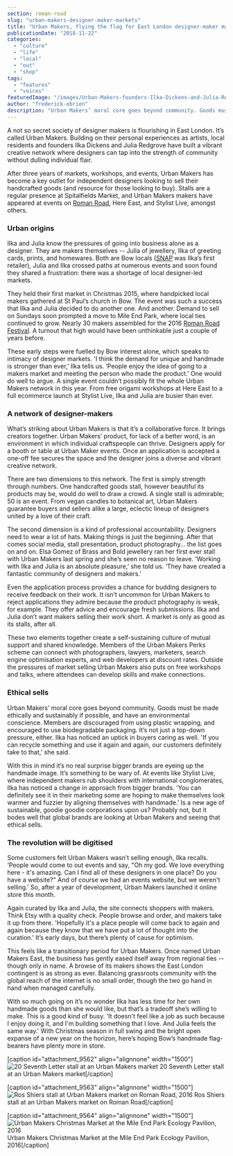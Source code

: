 ```yaml
---
section: roman-road
slug: "urban-makers-designer-maker-markets"
title: "Urban Makers, flying the flag for East London designer-maker markets"
publicationDate: "2018-11-22"
categories: 
  - "culture"
  - "life"
  - "local"
  - "out"
  - "shop"
tags: 
  - "features"
  - "voices"
featuredImage: "/images/Urban-Makers-founders-Ilka-Dickens-and-Julia-Redgrove.jpg"
author: "frederick-obrien"
description: "Urban Makers’ moral core goes beyond community. Goods must be made ethically and sustainably if possible, and have an environmental conscience. Members are discouraged from using plastic wrapping, and encouraged to use biodegradable packaging."
---
```


A not so secret society of designer makers is flourishing in East London. It’s called Urban Makers. Building on their personal experiences as artists, local residents and founders Ilka Dickens and Julia Redgrove have built a vibrant creative network where designers can tap into the strength of community without dulling individual flair.

After three years of markets, workshops, and events, Urban Makers has become a key outlet for independent designers looking to sell their handcrafted goods (and resource for those looking to buy). Stalls are a regular presence at Spitalfields Market, and Urban Makers makers have appeared at events on [Roman Road](https://romanroadlondon.com/market/), Here East, and Stylist Live, amongst others.

### Urban origins

Ilka and Julia know the pressures of going into business alone as a designer. They are makers themselves -- Julia of jewellery, Ilka of greeting cards, prints, and homewares. Both are Bow locals ([SNAP](https://romanroadlondon.com/helen-fisher-snap-store-interview/) was Ilka’s first retailer), Julia and Ilka crossed paths at numerous events and soon found they shared a frustration: there was a shortage of local designer-led markets.

They held their first market in Christmas 2015, where handpicked local makers gathered at St Paul’s church in Bow. The event was such a success that Ilka and Julia decided to do another one. And another. Demand to sell on Sundays soon prompted a move to Mile End Park, where local ties continued to grow. Nearly 30 makers assembled for the 2016 [Roman Road Festival](https://romanroadlondon.com/festival/). A turnout that high would have been unthinkable just a couple of years before.

These early steps were fuelled by Bow interest alone, which speaks to intimacy of designer markets. 'I think the demand for unique and handmade is stronger than ever,’ Ilka tells us. ‘People enjoy the idea of going to a makers market and meeting the person who made the product.' One would do well to argue. A single event couldn’t possibly fit the whole Urban Makers network in this year. From free origami workshops at Here East to a full ecommerce launch at Stylist Live, Ilka and Julia are busier than ever.

### A network of designer-makers

What’s striking about Urban Makers is that it’s a collaborative force. It brings creators together. Urban Makers’ product, for lack of a better word, is an environment in which individual craftspeople can thrive. Designers apply for a booth or table at Urban Maker events. Once an application is accepted a one-off fee secures the space and the designer joins a diverse and vibrant creative network.

There are two dimensions to this network. The first is simply strength through numbers. One handcrafted goods stall, however beautiful its products may be, would do well to draw a crowd. A single stall is admirable; 50 is an event. From vegan candles to botanical art, Urban Makers guarantee buyers and sellers alike a large, eclectic lineup of designers united by a love of their craft.

The second dimension is a kind of professional accountability. Designers need to wear a lot of hats. Making things is just the beginning. After that comes social media, stall presentation, product photography… the list goes on and on. Elsa Gomez of Brass and Bold jewellery ran her first ever stall with Urban Makers last spring and she’s seen no reason to leave. ‘Working with Ilka and Julia is an absolute pleasure,’ she told us. ‘They have created a fantastic community of designers and makers.’

Even the application process provides a chance for budding designers to receive feedback on their work. It isn’t uncommon for Urban Makers to reject applications they admire because the product photography is weak, for example. They offer advice and encourage fresh submissions. Ilka and Julia don’t want makers selling their work short. A market is only as good as its stalls, after all.

These two elements together create a self-sustaining culture of mutual support and shared knowledge. Members of the Urban Makers Perks scheme can connect with photographers, lawyers, marketers, search engine optimisation experts, and web developers at discount rates. Outside the pressures of market selling Urban Makers also puts on free workshops and talks, where attendees can develop skills and make connections.

### Ethical sells

Urban Makers’ moral core goes beyond community. Goods must be made ethically and sustainably if possible, and have an environmental conscience. Members are discouraged from using plastic wrapping, and encouraged to use biodegradable packaging. It’s not just a top-down pressure, either. Ilka has noticed an uptick in buyers caring as well. 'If you can recycle something and use it again and again, our customers definitely take to that,' she said.

With this in mind it’s no real surprise bigger brands are eyeing up the handmade image. It’s something to be wary of. At events like Stylist Live, where independent makers rub shoulders with international conglomerates, Ilka has noticed a change in approach from bigger brands. 'You can definitely see it in their marketing some are hoping to make themselves look warmer and fuzzier by aligning themselves with handmade.’ Is a new age of sustainable, goodie goodie corporations upon us? Probably not, but it bodes well that global brands are looking at Urban Makers and seeing that ethical sells.

### The revolution will be digitised

Some customers felt Urban Makers wasn’t selling enough, Ilka recalls. ‘People would come to out events and say, "Oh my god. We love everything here - it's amazing. Can I find all of these designers in one place? Do you have a website?" And of course we had an events website, but we weren't selling.' So, after a year of development, Urban Makers launched it online store this month.

Again curated by Ilka and Julia, the site connects shoppers with makers. Think Etsy with a quality check. People browse and order, and makers take it up from there. 'Hopefully it's a place people will come back to again and again because they know that we have put a lot of thought into the curation.' It’s early days, but there’s plenty of cause for optimism.

This feels like a transitionary period for Urban Makers. Once named Urban Makers East, the business has gently eased itself away from regional ties -- though only in name. A browse of its makers shows the East London contingent is as strong as ever. Balancing grassroots community with the global reach of the internet is no small order, though the two go hand in hand when managed carefully.

With so much going on it’s no wonder Ilka has less time for her own handmade goods than she would like, but that’s a tradeoff she’s willing to make. This is a good kind of busy. 'It doesn't feel like a job as such because I enjoy doing it, and I'm building something that I love. And Julia feels the same way.' With Christmas season in full swing and the bright open expanse of a new year on the horizon, here’s hoping Bow’s handmade flag-bearers have plenty more in store.

\[caption id="attachment\_9562" align="alignnone" width="1500"\]![20 Seventh Letter stall at an Urban Makers market](/images/20-Seventh-Letter-stall-at-Urban-Makers-market.jpg) 20 Seventh Letter stall at an Urban Makers market\[/caption\]

\[caption id="attachment\_9563" align="alignnone" width="1500"\]![Ros Shiers stall at Urban Makers market on Roman Road, 2016](/images/Ros-Shiers-stall-at-Urban-Makers-market-on-Roman-Road-2016.jpg) Ros Shiers stall at an Urban Makers market on Roman Road\[/caption\]

\[caption id="attachment\_9564" align="alignnone" width="1500"\]![Urban Makers Christmas Market at the Mile End Park Ecology Pavilion, 2016](/images/Urban-Makers-Christmas-Market-at-the-Mile-End-Park-Ecology-Pavilion-2016.jpg) Urban Makers Christmas Market at the Mile End Park Ecology Pavilion, 2016\[/caption\]


